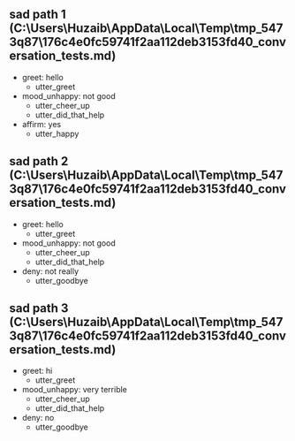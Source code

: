 ## sad path 1 (C:\Users\Huzaib\AppData\Local\Temp\tmp_5473q87\176c4e0fc59741f2aa112deb3153fd40_conversation_tests.md)
* greet: hello
    - utter_greet
* mood_unhappy: not good
    - utter_cheer_up   <!-- predicted: utter_creator -->
    - utter_did_that_help   <!-- predicted: action_listen -->
* affirm: yes
    - utter_happy


## sad path 2 (C:\Users\Huzaib\AppData\Local\Temp\tmp_5473q87\176c4e0fc59741f2aa112deb3153fd40_conversation_tests.md)
* greet: hello
    - utter_greet
* mood_unhappy: not good
    - utter_cheer_up   <!-- predicted: utter_creator -->
    - utter_did_that_help   <!-- predicted: action_listen -->
* deny: not really
    - utter_goodbye   <!-- predicted: utter_cheer_up -->


## sad path 3 (C:\Users\Huzaib\AppData\Local\Temp\tmp_5473q87\176c4e0fc59741f2aa112deb3153fd40_conversation_tests.md)
* greet: hi
    - utter_greet
* mood_unhappy: very terrible
    - utter_cheer_up   <!-- predicted: utter_creator -->
    - utter_did_that_help   <!-- predicted: action_listen -->
* deny: no
    - utter_goodbye   <!-- predicted: utter_cheer_up -->


